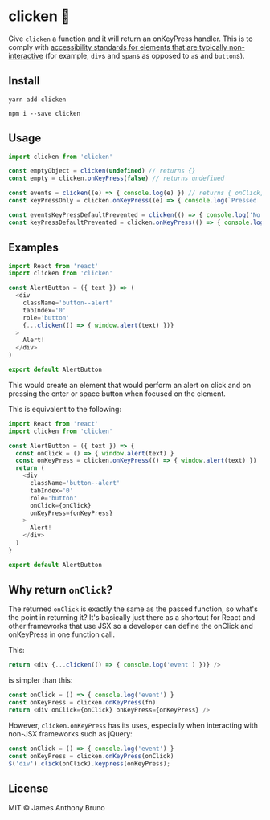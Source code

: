 # clicken 🐓

Give `clicken` a function and it will return an onKeyPress handler. This is to comply with [accessibility standards for elements that are typically non-interactive](https://github.com/evcohen/eslint-plugin-jsx-a11y/blob/master/docs/rules/click-events-have-key-events.md) (for example, `div`s and `span`s as opposed to `a`s and `button`s).

## Install

```
yarn add clicken
```

```
npm i --save clicken
```

## Usage

```js
import clicken from 'clicken'

const emptyObject = clicken(undefined) // returns {}
const empty = clicken.onKeyPress(false) // returns undefined

const events = clicken((e) => { console.log(e) }) // returns { onClick, onKeyPress }, onClick === the passed function
const keyPressOnly = clicken.onKeyPress((e) => { console.log(`Pressed '${e.key}'`) }) // returns function

const eventsKeyPressDefaultPrevented = clicken(() => { console.log('No page jumps!') }, true) // returns { onClick, onKeyPress }, where onKeyPress auto-calls e.preventDefault() to stop page jumps
const keyPressDefaultPrevented = clicken.onKeyPress(() => { console.log('No page jumps!') }, true) // returns function which auto-calls e.preventDefault() to stop page jumps
```

## Examples

```js
import React from 'react'
import clicken from 'clicken'

const AlertButton = ({ text }) => (
  <div
    className='button--alert'
    tabIndex='0'
    role='button'
    {...clicken(() => { window.alert(text) })}
  >
    Alert!
  </div>
)

export default AlertButton
```

This would create an element that would perform an alert on click and on pressing the enter or space button when focused on the element.

This is equivalent to the following:

```js
import React from 'react'
import clicken from 'clicken'

const AlertButton = ({ text }) => {
  const onClick = () => { window.alert(text) }
  const onKeyPress = clicken.onKeyPress(() => { window.alert(text) })
  return (
    <div
      className='button--alert'
      tabIndex='0'
      role='button'
      onClick={onClick}
      onKeyPress={onKeyPress}
    >
      Alert!
    </div>
  )
}

export default AlertButton
```

## Why return `onClick`?

The returned `onClick` is exactly the same as the passed function, so what's the point in returning it? It's basically just there as a shortcut for React and other frameworks that use JSX so a developer can define the onClick and onKeyPress in one function call.

This:
```js
return <div {...clicken(() => { console.log('event') })} />
```

is simpler than this:
```js
const onClick = () => { console.log('event') }
const onKeyPress = clicken.onKeyPress(fn)
return <div onClick={onClick} onKeyPress={onKeyPress} />
```

However, `clicken.onKeyPress` has its uses, especially when interacting with non-JSX frameworks such as jQuery:
```js
const onClick = () => { console.log('event') }
const onKeyPress = clicken.onKeyPress(onClick)
$('div').click(onClick).keypress(onKeyPress);
```

## License

MIT © James Anthony Bruno